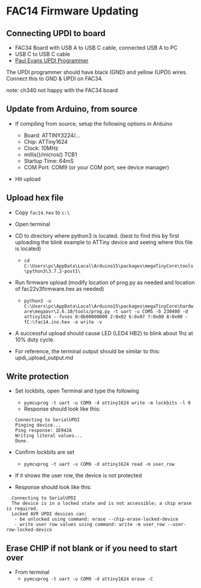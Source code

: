 # FAC14 Firmware Updating

## Connecting UPDI to board

* FAC34 Board with USB A to USB C cable, connected USB A to PC
* USB C to USB C cable
* [Paul Evans UPDI Programmer](https://www.tindie.com/products/leonerd/avr-updi-programmer-with-12v/)

The UPDI programmer should have black (GND) and yellow (UPDI) wires. Connect this to GND & UPDI on FAC34.

note: ch340 not happy with the FAC34 board

## Update from Arduino, from source

* If compiling from source, setup the following options in Arduino

  * Board: ATTINY3224/...
  * Chip: ATTiny1624
  * Clock: 10MHz
  * millis()/micros() TCB1
  * Startup Time: 64mS
  * COM Port: COM9 (or your COM port, see device manager)

* Hit upload

## Upload hex file

* Copy `fac14.hex` to `c:\`
* Open terminal
* CD to directory where python3 is located. (best to find this by first uploading the blink example to ATTiny device and seeing where this file is located)
  * `cd C:\Users\pc\AppData\Local\Arduino15\packages\megaTinyCore\tools\python3\3.7.2-post1\`
* Run firmware upload (modify location of prog.py as needed and location of fac22v3firmware.hex as needed)
  * `python3 -u C:\Users\pc\AppData\Local\Arduino15\packages\megaTinyCore\hardware\megaavr\2.6.10/tools/prog.py -t uart -u COM5 -b 230400 -d attiny1624 --fuses 0:0b00000000 2:0x02 6:0x07 7:0x00 8:0x00 -fC:\fac14.ino.hex -a write -v`

* A successful upload should cause LED (LED4 HB2) to blink about 1hz at 10% duty cycle.
* For reference, the terminal output should be similar to this: updi_upload_output.md

## Write protection

* Set lockbits, open Terminal and type the following
  * `pymcuprog -t uart -u COM9 -d attiny1624 write -m lockbits -l 0`
  * Response should look like this:
  ```
  Connecting to SerialUPDI
  Pinging device...
  Ping response: 1E942A
  Writing literal values...
  Done.
  ```

* Confirm lockbits are set
  * `pymcuprog -t uart -u COM9 -d attiny1624 read -m user_row`

* If it shows the user row, the device is not protected

* Response should look like this:
```
  Connecting to SerialUPDI
  The device is in a locked state and is not accessible; a chip erase is required.
  Locked AVR UPDI devices can:
   - be unlocked using command: erase --chip-erase-locked-device
   - write user row values using command: write -m user_row --user-row-locked-device
```

## Erase CHIP if not blank or if you need to start over

* From terminal
  * `pymcuprog -t uart -u COM9 -d attiny1624 erase -C`
